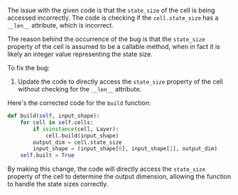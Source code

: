 The issue with the given code is that the `state_size` of the cell is being accessed incorrectly. The code is checking if the `cell.state_size` has a `__len__` attribute, which is incorrect.

The reason behind the occurrence of the bug is that the `state_size` property of the cell is assumed to be a callable method, when in fact it is likely an integer value representing the state size.

To fix the bug:
1. Update the code to directly access the `state_size` property of the cell without checking for the `__len__` attribute.

Here's the corrected code for the `build` function:

```python
def build(self, input_shape):
    for cell in self.cells:
        if isinstance(cell, Layer):
            cell.build(input_shape)
        output_dim = cell.state_size
        input_shape = (input_shape[0], input_shape[1], output_dim)
    self.built = True
```

By making this change, the code will directly access the `state_size` property of the cell to determine the output dimension, allowing the function to handle the state sizes correctly.